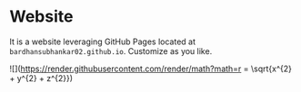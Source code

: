 # Website

It is a website leveraging GitHub Pages located at `bardhansubhankar02.github.io`. Customize as you like.

![](https://render.githubusercontent.com/render/math?math=r = \sqrt{x^{2} + y^{2} + z^{2}})
